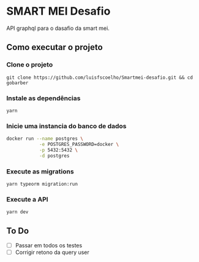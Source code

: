 # SMART MEI Desafio

API graphql para o dasafio da smart mei.

## Como executar o projeto

### Clone o projeto

`git clone https://github.com/luisfscoelho/Smartmei-desafio.git && cd gobarber`

### Instale as dependências

`yarn`

### Inicie uma instancia do banco de dados

```bash
docker run --name postgres \
            -e POSTGRES_PASSWORD=docker \
            -p 5432:5432 \
            -d postgres
```

### Execute as migrations

`yarn typeorm migration:run`

### Execute a API

`yarn dev`

## To Do

- [ ] Passar em todos os testes
- [ ] Corrigir retono da query user
